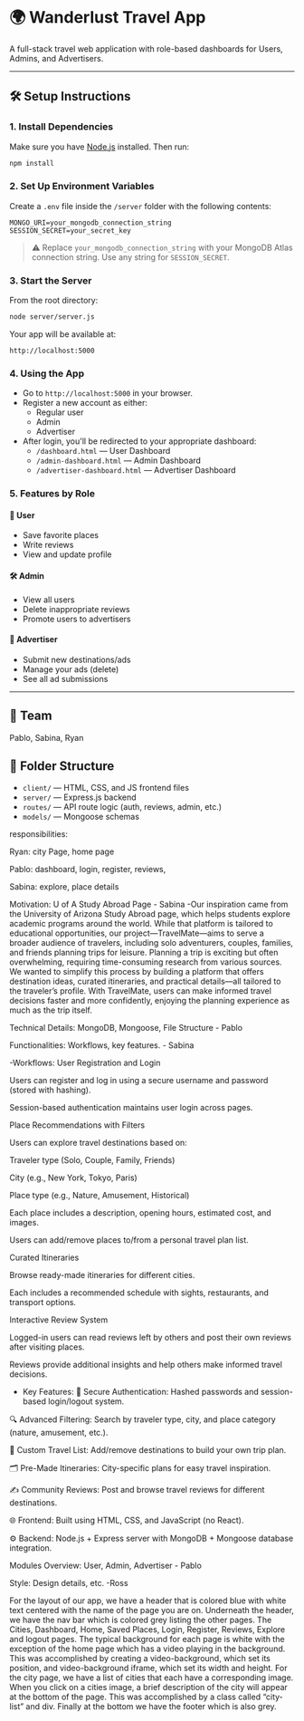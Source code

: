 
# 🌍 Wanderlust Travel App

A full-stack travel web application with role-based dashboards for Users, Admins, and Advertisers.

---

## 🛠️ Setup Instructions

### 1. Install Dependencies
Make sure you have [Node.js](https://nodejs.org/) installed. Then run:

```bash
npm install
```

### 2. Set Up Environment Variables
Create a `.env` file inside the `/server` folder with the following contents:

```env
MONGO_URI=your_mongodb_connection_string
SESSION_SECRET=your_secret_key
```

> ⚠️ Replace `your_mongodb_connection_string` with your MongoDB Atlas connection string. Use any string for `SESSION_SECRET`.

### 3. Start the Server
From the root directory:

```bash
node server/server.js
```

Your app will be available at:

```
http://localhost:5000
```

### 4. Using the App

- Go to `http://localhost:5000` in your browser.
- Register a new account as either:
  - Regular user
  - Admin
  - Advertiser
- After login, you'll be redirected to your appropriate dashboard:
  - `/dashboard.html` — User Dashboard
  - `/admin-dashboard.html` — Admin Dashboard
  - `/advertiser-dashboard.html` — Advertiser Dashboard

### 5. Features by Role

#### 👤 User
- Save favorite places
- Write reviews
- View and update profile

#### 🛠 Admin
- View all users
- Delete inappropriate reviews
- Promote users to advertisers

#### 📣 Advertiser
- Submit new destinations/ads
- Manage your ads (delete)
- See all ad submissions

---

## 👥 Team
Pablo, Sabina, Ryan

## 📁 Folder Structure

- `client/` — HTML, CSS, and JS frontend files
- `server/` — Express.js backend
- `routes/` — API route logic (auth, reviews, admin, etc.)
- `models/` — Mongoose schemas


responsibilities:

Ryan: city Page, home page

Pablo: dashboard, login, register, reviews, 

Sabina: explore, place details

Motivation: U of A Study Abroad Page - Sabina
-Our inspiration came from the University of Arizona Study Abroad page, which helps students explore academic programs around the world. While that platform is tailored to educational opportunities, our project—TravelMate—aims to serve a broader audience of travelers, including solo adventurers, couples, families, and friends planning trips for leisure.
Planning a trip is exciting but often overwhelming, requiring time-consuming research from various sources. We wanted to simplify this process by building a platform that offers destination ideas, curated itineraries, and practical details—all tailored to the traveler’s profile. With TravelMate, users can make informed travel decisions faster and more confidently, enjoying the planning experience as much as the trip itself.



Technical Details: MongoDB, Mongoose, File Structure - Pablo


Functionalities: Workflows, key features. - Sabina

-Workflows:
User Registration and Login

Users can register and log in using a secure username and password (stored with hashing).

Session-based authentication maintains user login across pages.

Place Recommendations with Filters

Users can explore travel destinations based on:

Traveler type (Solo, Couple, Family, Friends)

City (e.g., New York, Tokyo, Paris)

Place type (e.g., Nature, Amusement, Historical)

Each place includes a description, opening hours, estimated cost, and images.

Users can add/remove places to/from a personal travel plan list.

Curated Itineraries

Browse ready-made itineraries for different cities.

Each includes a recommended schedule with sights, restaurants, and transport options.

Interactive Review System

Logged-in users can read reviews left by others and post their own reviews after visiting places.

Reviews provide additional insights and help others make informed travel decisions.

- Key Features:
🔐 Secure Authentication: Hashed passwords and session-based login/logout system.

🔍 Advanced Filtering: Search by traveler type, city, and place category (nature, amusement, etc.).

📌 Custom Travel List: Add/remove destinations to build your own trip plan.

🗂️ Pre-Made Itineraries: City-specific plans for easy travel inspiration.

✍️ Community Reviews: Post and browse travel reviews for different destinations.

🌐 Frontend: Built using HTML, CSS, and JavaScript (no React).

⚙️ Backend: Node.js + Express server with MongoDB + Mongoose database integration.


Modules Overview: User, Admin, Advertiser - Pablo

Style: Design details, etc. -Ross

For the layout of our app, we have a header that is colored blue with white text centered with the name of the page you are on. Underneath the header, we have the nav bar which is colored grey listing the other pages. The Cities, Dashboard, Home, Saved Places, Login, Register, Reviews, Explore and logout pages. The typical background for each page is white with the exception of the home page which has a video playing in the background. This was accomplished by creating a video-background, which set its position, and video-background iframe, which set its width and height. 
For the city page, we have a list of cities that each have a corresponding image. When you click on a cities image, a brief description of the city will appear at the bottom of the page. This was accomplished by a class called “city-list” and div. Finally at the bottom we have the footer which is also grey.

